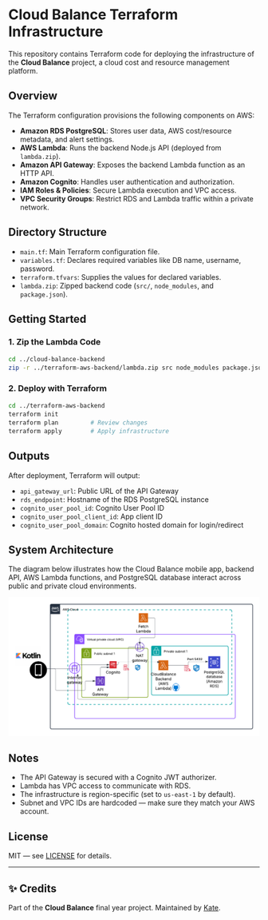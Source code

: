# Cloud Balance Terraform Infrastructure

This repository contains Terraform code for deploying the infrastructure of the **Cloud Balance** project, a cloud cost and resource management platform.

## Overview

The Terraform configuration provisions the following components on AWS:

- **Amazon RDS PostgreSQL**: Stores user data, AWS cost/resource metadata, and alert settings.
- **AWS Lambda**: Runs the backend Node.js API (deployed from `lambda.zip`).
- **Amazon API Gateway**: Exposes the backend Lambda function as an HTTP API.
- **Amazon Cognito**: Handles user authentication and authorization.
- **IAM Roles & Policies**: Secure Lambda execution and VPC access.
- **VPC Security Groups**: Restrict RDS and Lambda traffic within a private network.

## Directory Structure

- `main.tf`: Main Terraform configuration file.
- `variables.tf`: Declares required variables like DB name, username, password.
- `terraform.tfvars`: Supplies the values for declared variables.
- `lambda.zip`: Zipped backend code (`src/`, `node_modules`, and `package.json`).

## Getting Started

### 1. Zip the Lambda Code

```bash
cd ../cloud-balance-backend
zip -r ../terraform-aws-backend/lambda.zip src node_modules package.json
```

### 2. Deploy with Terraform

```bash
cd ../terraform-aws-backend
terraform init
terraform plan         # Review changes
terraform apply        # Apply infrastructure
```

## Outputs

After deployment, Terraform will output:

- `api_gateway_url`: Public URL of the API Gateway
- `rds_endpoint`: Hostname of the RDS PostgreSQL instance
- `cognito_user_pool_id`: Cognito User Pool ID
- `cognito_user_pool_client_id`: App client ID
- `cognito_user_pool_domain`: Cognito hosted domain for login/redirect

## System Architecture

The diagram below illustrates how the Cloud Balance mobile app, backend API, AWS Lambda functions, and PostgreSQL database interact across public and private cloud environments.

![Cloud Balance Architecture](assets/architect.png)

## Notes

- The API Gateway is secured with a Cognito JWT authorizer.
- Lambda has VPC access to communicate with RDS.
- The infrastructure is region-specific (set to `us-east-1` by default).
- Subnet and VPC IDs are hardcoded — make sure they match your AWS account.

## License

MIT — see [LICENSE](LICENSE) for details.

---

## ✨ Credits

Part of the **Cloud Balance** final year project.
Maintained by [Kate](https://github.com/katmolony).
